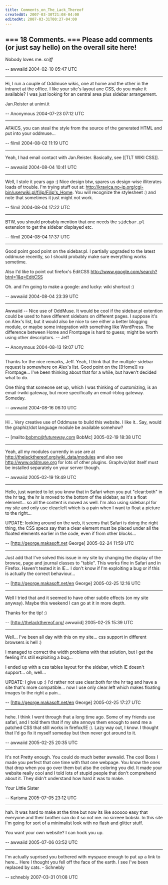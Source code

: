 ```yaml
---
title: Comments_on_The_Lack_Thereof
createdAt: 2007-03-30T21:08-04:00
editedAt: 2007-03-31T00:27-04:00
---
```


=== 18 Comments. ===
Please add comments (or just say hello) on the overall site here!
----
Nobody loves me. *sniff*

-- awwaiid 2004-02-10 05:47 UTC

----
Hi, I run a couple of Oddmuse wikis, one at home and the other in the intranet at the office. I like your site's layout anc CSS, do you make it available? I was just looking for an central area plus sidebar arrangement.

Jan.Reister at unimi.it

-- Anonymous 2004-07-23 07:12 UTC

----
AFAICS, you can steal the style from the source of the generated HTML and put into your oddmuse...

-- filmil 2004-08-02 11:19 UTC

----
Yeah, I had email contact with Jan.Reister. Basically, see [[TLT WIKI CSS]].

-- awwaiid 2004-08-04 10:41 UTC

----
Well, I stole it years ago :) Nice design btw, spares us design-wise illiterates loads of trouble. I'm trying stuff out at: http://kravica.no-ip.org/cgi-bin/userwiki.pl/filip/Filip's_Home. You will recognize the stylesheet :) and note that sometimes it just might not work.

-- filmil 2004-08-04 17:22 UTC

----
BTW, you should probably mention that one needs the <tt>sidebar.pl</tt> extension to get the sidebar displayed etc.

-- filmil 2004-08-04 17:37 UTC

----
Good point good point on the sidebar.pl. I partially upgraded to the latest oddmuse recently, so I should probably make sure everything works sometime.

Also I'd like to point out firefox's EditCSS http://www.google.com/search?btnI=1&q=EditCSS

Oh. and I'm going to make a google: and lucky: wiki shortcut :)

-- awwaiid 2004-08-04 23:39 UTC

----
Awwaiid -- Nice use of OddMuse.  It would be cool if the sidebar.pl extention could be used to have different sidebars on different pages.  I suppose it's on Alex's list, but it would also be nice to see either a better blogging module, or maybe some integration with something like WordPress.  The difference between Home and Frontpage is hard to guess; might be worth using other descriptors. -- Jeff

-- Anonymous 2004-08-13 19:07 UTC

----
Thanks for the nice remarks, Jeff. Yeah, I think that the multiple-sidebar request is somewhere on Alex's list. Good point on the [[Home]] vs Frontpage... I've been thinking about that for a while, but haven't decided what to do.

One thing that someone set up, which I was thinking of customizing, is an email->wiki gateway, but more specifically an email->blog gateway. Someday.

-- awwaiid 2004-08-16 06:10 UTC


----

Hi .. Very creative use of Oddmuse to build this website. I like it..
Say, would the graphiz/dot language module be available somehow?

-- [mailto:bobmc@futureway.com BobMc] 2005-02-19 18:38 UTC


----

Yeah, all my modules currently in use are at http://thelackthereof.org/wiki_data/modules and also see http://www.oddmuse.org for lots of other plugins. Graphviz/dot itself must be installed separately on your server though.

-- awwaiid 2005-02-19 19:49 UTC


----

Hello, just wanted to let you know that in Safari when you put "clear:both" in the hr tag, the hr is moved to the bottom of the sidebar, as it's a float element... so all the content is moved as well. I'm also using sidebar.pl for my site and only use clear:left which is a pain when I want to float a picture to the right... 

UPDATE: looking around on the web, it seems that Safari is doing the right thing, the CSS specs say that a clear element must be placed under all the floated elements earlier in the code, even if from other blocks...

-- [http://george.makasoft.net George] 2005-02-24 11:59 UTC

----

Just add that I've solved this issue in my site by changing the display of the browse, page and journal classes to "table". This works fine in Safari and in Firefox. Haven't tested it in IE... I don't know if I'm exploiting a bug or if this is actually the correct behaviour...

-- [http://george.makasoft.net/en George] 2005-02-25 12:16 UTC


----

Well I tried that and it seemed to have other subtle effects (on my site anyway). Maybe this weekend I can go at it in more depth.

Thanks for the tip! :)

-- [http://thelackthereof.org/ awwaiid] 2005-02-25 15:39 UTC


----

Well... I've been all day with this on my site... css support in different browsers is hell :)

I managed to correct the width problems with that solution, but I get the feeling it's still exploiting a bug... 

I ended up with a css tables layout for the sidebar, which IE doesn't support... oh, well...

UPDATE: I give up :) I'd rather not use clear:both for the hr tag and have a site that's more compatible... now I use only clear:left which makes floating images to the right a pain... 

-- [http://george.makasoft.net/en George] 2005-02-25 17:27 UTC

----

hehe. I think I went through that a long time ago. Some of my friends use safari, and I told them that if my site annoys them enough to send me a patched CSS that still works in firefox/IE :). Lazy way out, I know. I thought that I'd go fix it myself someday but then never got around to it.

-- awwaiid 2005-02-25 20:35 UTC


----

It's not Pretty enough. You could do much better awwaiid. The cool Boxs I made you perfect that one time with that one webpage. You know the ones that drop when you go over them but also the coloring you did. It made your website really cool and I told lots of stupid people that don't comprehend about it. They didn't understand how hard it was to make. 

Your Little Sister

-- Karisma 2005-07-05 23:12 UTC


----

hah. It was hard to make at the time but now its like sooooo easy that everyone and their brother can do it so not me. no sirreee bobski. In this site I'm going for sort of a minimalist look with no flash and glitter stuff.

You want your own website? I can hook you up.

-- awwaiid 2005-07-06 03:52 UTC


----

I'm actually suprised you bothered with myspace enough to put up a link to here... Here I thought you fell off the face of the earth.  I see I've been replaced by cats. - Schnebly

-- schnebly 2007-03-31 01:08 UTC


